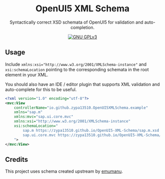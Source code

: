 <h1 align="center" style="border-bottom: none;">OpenUI5 XML Schema</h1>
<p align="center">Syntactically correct XSD schemata of OpenUI5 for validation and auto-completion.</p>
<p align="center">
    <a href="LICENSE">
        <img alt="GNU GPLv3" src="https://img.shields.io/github/license/zypA13510/OpenUI5-XML-Schema?style=flat-square">
    </a>
</p>

## Usage
Include `xmlns:xsi="http://www.w3.org/2001/XMLSchema-instance"` and
`xsi:schemaLocation` pointing to the corresponding schemata in the root element
in your XML.

You should also have an IDE / editor plugin that supports XML validation and
auto-complete for this to be useful.

```XML
<?xml version="1.0" encoding="utf-8"?>
<mvc:View
    controllerName="io.github.zypa13510.OpenUI5XMLSchema.example"
    xmlns="sap.m"
    xmlns:mvc="sap.ui.core.mvc"
    xmlns:xsi="http://www.w3.org/2001/XMLSchema-instance"
    xsi:schemaLocation="
        sap.m https://zypa13510.github.io/OpenUI5-XML-Schema/sap.m.xsd
        sap.ui.core.mvc https://zypa13510.github.io/OpenUI5-XML-Schema/sap.ui.core.mvc.xsd
    ">
</mvc:View>
```

## Credits
This project uses schema created upstream by [emumanu](https://github.com/emumanu).
